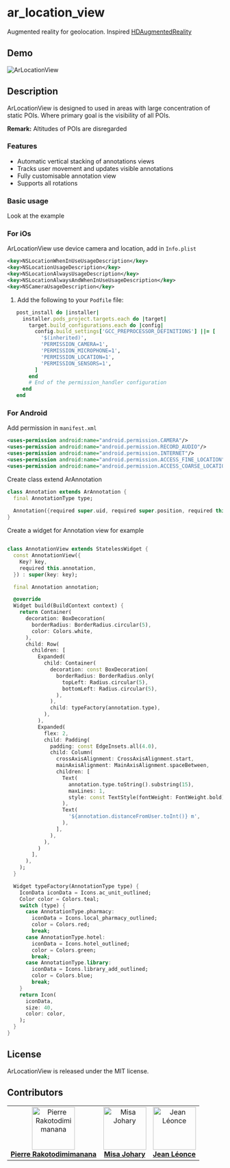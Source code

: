 # ar_location_view

Augmented reality for geolocation.
Inspired [HDAugmentedReality](https://github.com/DanijelHuis/HDAugmentedReality)


## Demo

![ArLocationView](./demo.gif)


## Description

ArLocationView is designed to used in areas with large concentration of static POIs.
Where primary goal is the visibility of all POIs.

**Remark:** Altitudes of POIs are disregarded


### Features
* Automatic vertical stacking of annotations views
* Tracks user movement and updates visible annotations
* Fully customisable annotation view
* Supports all rotations


### Basic usage
Look at the example

### For iOs
ArLocationView use device camera and location, add in `Info.plist`
```xml
<key>NSLocationWhenInUseUsageDescription</key>
<key>NSLocationUsageDescription</key>
<key>NSLocationAlwaysUsageDescription</key>
<key>NSLocationAlwaysAndWhenInUseUsageDescription</key>
<key>NSCameraUsageDescription</key>
```

1. Add the following to your `Podfile` file:

```ruby
   post_install do |installer|
     installer.pods_project.targets.each do |target|
       target.build_configurations.each do |config|
         config.build_settings['GCC_PREPROCESSOR_DEFINITIONS'] ||= [
           '$(inherited)',
           'PERMISSION_CAMERA=1',
           'PERMISSION_MICROPHONE=1',
           'PERMISSION_LOCATION=1',
           'PERMISSION_SENSORS=1',   
         ]
       end 
       # End of the permission_handler configuration
     end
   end
```

### For Android
Add permission in `manifest.xml`
```xml
<uses-permission android:name="android.permission.CAMERA"/>
<uses-permission android:name="android.permission.RECORD_AUDIO"/>
<uses-permission android:name="android.permission.INTERNET"/>
<uses-permission android:name="android.permission.ACCESS_FINE_LOCATION"/>
<uses-permission android:name="android.permission.ACCESS_COARSE_LOCATION"/>
```

Create class extend ArAnnotation

```dart
class Annotation extends ArAnnotation {
  final AnnotationType type;
  
  Annotation({required super.uid, required super.position, required this.type});
}
```

Create a widget for Annotation view for example
```dart

class AnnotationView extends StatelessWidget {
  const AnnotationView({
    Key? key,
    required this.annotation,
  }) : super(key: key);

  final Annotation annotation;

  @override
  Widget build(BuildContext context) {
    return Container(
      decoration: BoxDecoration(
        borderRadius: BorderRadius.circular(5),
        color: Colors.white,
      ),
      child: Row(
        children: [
          Expanded(
            child: Container(
              decoration: const BoxDecoration(
                borderRadius: BorderRadius.only(
                  topLeft: Radius.circular(5),
                  bottomLeft: Radius.circular(5),
                ),
              ),
              child: typeFactory(annotation.type),
            ),
          ),
          Expanded(
            flex: 2,
            child: Padding(
              padding: const EdgeInsets.all(4.0),
              child: Column(
                crossAxisAlignment: CrossAxisAlignment.start,
                mainAxisAlignment: MainAxisAlignment.spaceBetween,
                children: [
                  Text(
                    annotation.type.toString().substring(15),
                    maxLines: 1,
                    style: const TextStyle(fontWeight: FontWeight.bold),
                  ),
                  Text(
                    '${annotation.distanceFromUser.toInt()} m',
                  ),
                ],
              ),
            ),
          )
        ],
      ),
    );
  }

  Widget typeFactory(AnnotationType type) {
    IconData iconData = Icons.ac_unit_outlined;
    Color color = Colors.teal;
    switch (type) {
      case AnnotationType.pharmacy:
        iconData = Icons.local_pharmacy_outlined;
        color = Colors.red;
        break;
      case AnnotationType.hotel:
        iconData = Icons.hotel_outlined;
        color = Colors.green;
        break;
      case AnnotationType.library:
        iconData = Icons.library_add_outlined;
        color = Colors.blue;
        break;
    }
    return Icon(
      iconData,
      size: 40,
      color: color,
    );
  }
}
```

## License

ArLocationView is released under the MIT license.

## Contributors


<!-- ALL-CONTRIBUTORS-LIST:START - Do not remove or modify this section -->
<!-- prettier-ignore-start -->
<!-- markdownlint-disable -->

<table>
    <tbody>
        <tr>
            <td align="center">
                <img src="https://avatars.githubusercontent.com/u/33430575?v=4?s=100" width="100px;" alt="Pierre Rakotodimimanana" />
                <br/>
                <a href="https://github.com/Melo567" title="Code">
                    <b>Pierre Rakotodimimanana</b>
                </a>
            </td>
            <td align="center">
                <img src="https://avatars.githubusercontent.com/u/92214521?s=400&u=50323c144888990cb6ad01c81d369926ecfa91a2&v=4?s=100"
                    width="100px;" alt="Misa Johary" />
                    <br/>
                <a href="https://github.com/misaJohary" title="Code">
                    <b>Misa Johary</b>
                </a>
            </td>
            <td align="center"><img src="https://avatars.githubusercontent.com/u/94055176?v=4?s=100" width="100px;"
                    alt="Jean Léonce" /><br/>
                <a href="https://github.com/rakotoleonce2106" title="Code">
                    <b>Jean Léonce</b>
                </a>
            </td>
        </tr>
    </tbody>
</table>

<!-- markdownlint-restore -->
<!-- prettier-ignore-end -->

<!-- ALL-CONTRIBUTORS-LIST:END -->